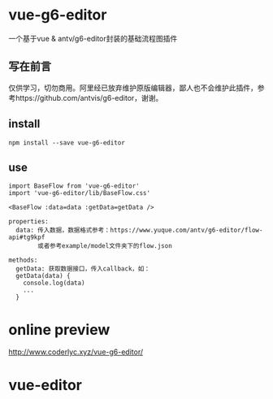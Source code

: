 # vue-g6-editor

一个基于vue & antv/g6-editor封装的基础流程图插件

## 写在前言

仅供学习，切勿商用。阿里经已放弃维护原版编辑器，鄙人也不会维护此插件，参考https://github.com/antvis/g6-editor，谢谢。

## install
```
npm install --save vue-g6-editor 
```

## use
```
import BaseFlow from 'vue-g6-editor'
import 'vue-g6-editor/lib/BaseFlow.css'

<BaseFlow :data=data :getData=getData />

properties:
  data: 传入数据，数据格式参考：https://www.yuque.com/antv/g6-editor/flow-api#tg9kpf
        或者参考example/model文件夹下的flow.json

methods:
  getData: 获取数据接口，传入callback，如：
  getData(data) {
    console.log(data)
    ...
  }
```

# online preview

http://www.coderlyc.xyz/vue-g6-editor/
# vue-editor

